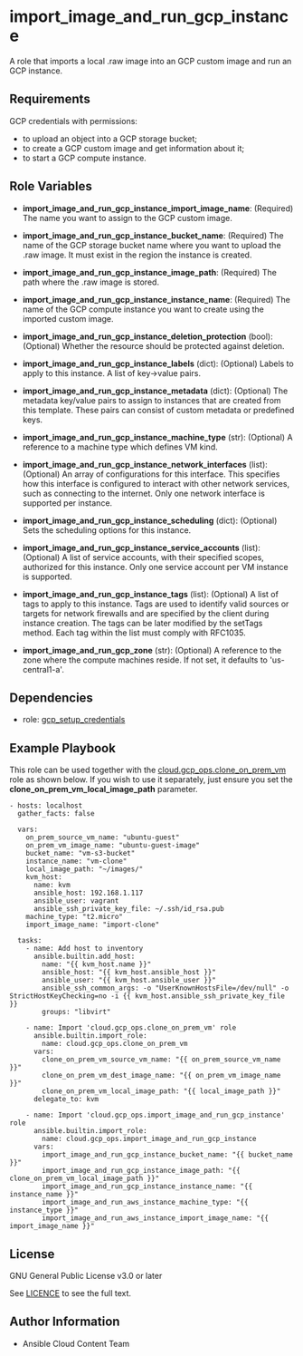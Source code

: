 import_image_and_run_gcp_instance
=================================

A role that imports a local .raw image into an GCP custom image and run an GCP instance.

Requirements
------------

GCP credentials with permissions:
  * to upload an object into a GCP storage bucket;
  * to create a GCP custom image and get information about it;
  * to start a GCP compute instance.

Role Variables
--------------

* **import_image_and_run_gcp_instance_import_image_name**: (Required) The name you want to assign to the GCP custom image.

* **import_image_and_run_gcp_instance_bucket_name**: (Required) The name of the GCP storage bucket name where you want to upload the .raw image. It must exist in the region the instance is created.

* **import_image_and_run_gcp_instance_image_path**: (Required) The path where the .raw image is stored.

* **import_image_and_run_gcp_instance_instance_name**: (Required) The name of the GCP compute instance you want to create using the imported custom image.

* **import_image_and_run_gcp_instance_deletion_protection** (bool): (Optional) Whether the resource should be protected against deletion.

* **import_image_and_run_gcp_instance_labels** (dict): (Optional) Labels to apply to this instance. A list of key->value pairs.

* **import_image_and_run_gcp_instance_metadata** (dict): (Optional) The metadata key/value pairs to assign to instances that are created from this template. These pairs can consist of custom metadata or predefined keys.

* **import_image_and_run_gcp_instance_machine_type** (str): (Optional) A reference to a machine type which defines VM kind.

* **import_image_and_run_gcp_instance_network_interfaces** (list): (Optional) An array of configurations for this interface. This specifies how this interface is configured to interact with other network services, such as connecting to the internet. Only one network interface is supported per instance.

* **import_image_and_run_gcp_instance_scheduling** (dict): (Optional) Sets the scheduling options for this instance.

* **import_image_and_run_gcp_instance_service_accounts** (list): (Optional) A list of service accounts, with their specified scopes, authorized for this instance. Only one service account per VM instance is supported.

* **import_image_and_run_gcp_instance_tags** (list): (Optional) A list of tags to apply to this instance. Tags are used to identify valid sources or targets for network firewalls and are specified by the client during instance creation. The tags can be later modified by the setTags method. Each tag within the list must comply with RFC1035.

* **import_image_and_run_gcp_zone** (str): (Optional) A reference to the zone where the compute machines reside. If not set, it defaults to 'us-central1-a'.

Dependencies
------------

- role: [gcp_setup_credentials](../gcp_setup_credentials/README.md)

Example Playbook
----------------
This role can be used together with the [cloud.gcp_ops.clone_on_prem_vm](../clone_on_prem_vm/README.md) role as shown below. If you wish to use it separately, just ensure you set the **clone_on_prem_vm_local_image_path** parameter.

    - hosts: localhost
      gather_facts: false

      vars:
        on_prem_source_vm_name: "ubuntu-guest"
        on_prem_vm_image_name: "ubuntu-guest-image"
        bucket_name: "vm-s3-bucket"
        instance_name: "vm-clone"
        local_image_path: "~/images/"
        kvm_host:
          name: kvm
          ansible_host: 192.168.1.117
          ansible_user: vagrant
          ansible_ssh_private_key_file: ~/.ssh/id_rsa.pub
        machine_type: "t2.micro"
        import_image_name: "import-clone"

      tasks:
        - name: Add host to inventory
          ansible.builtin.add_host:
            name: "{{ kvm_host.name }}"
            ansible_host: "{{ kvm_host.ansible_host }}"
            ansible_user: "{{ kvm_host.ansible_user }}"
            ansible_ssh_common_args: -o "UserKnownHostsFile=/dev/null" -o StrictHostKeyChecking=no -i {{ kvm_host.ansible_ssh_private_key_file }}
            groups: "libvirt"

        - name: Import 'cloud.gcp_ops.clone_on_prem_vm' role
          ansible.builtin.import_role:
            name: cloud.gcp_ops.clone_on_prem_vm
          vars:
            clone_on_prem_vm_source_vm_name: "{{ on_prem_source_vm_name }}"
            clone_on_prem_vm_dest_image_name: "{{ on_prem_vm_image_name }}"
            clone_on_prem_vm_local_image_path: "{{ local_image_path }}"
          delegate_to: kvm

        - name: Import 'cloud.gcp_ops.import_image_and_run_gcp_instance' role
          ansible.builtin.import_role:
            name: cloud.gcp_ops.import_image_and_run_gcp_instance
          vars:
            import_image_and_run_gcp_instance_bucket_name: "{{ bucket_name }}"
            import_image_and_run_gcp_instance_image_path: "{{ clone_on_prem_vm_local_image_path }}"
            import_image_and_run_gcp_instance_instance_name: "{{ instance_name }}"
            import_image_and_run_aws_instance_machine_type: "{{ instance_type }}"
            import_image_and_run_aws_instance_import_image_name: "{{ import_image_name }}"

License
-------

GNU General Public License v3.0 or later

See [LICENCE](https://github.com/ansible-collections/cloud.gcp_ops/blob/main/LICENSE) to see the full text.

Author Information
------------------

- Ansible Cloud Content Team
